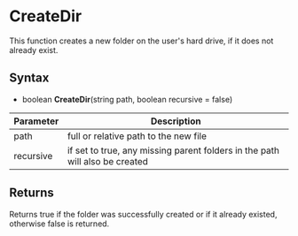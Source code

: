 # CreateDir

This function creates a new folder on the user's hard drive, if it does not already exist.

## Syntax
- boolean **CreateDir**(string path, boolean recursive = false)

| Parameter | Description |
|---|---|
| path | full or relative path to the new file |
| recursive | if set to true, any missing parent folders in the path will also be created |

## Returns

Returns true if the folder was successfully created or if it already existed, otherwise false is returned.
